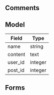 ## Comments

## Model

| Field       | Type        |
|-------------|-------------|
| name        | string      |
| content     | text        |
| user_id     | integer     |
| post_id     | integer     |
	
## Forms
